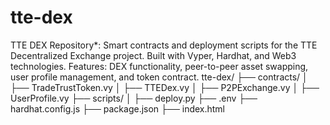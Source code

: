 # tte-dex
TTE DEX Repository*: Smart contracts and deployment scripts for the TTE Decentralized Exchange project. Built with Vyper, Hardhat, and Web3 technologies. Features: DEX functionality, peer-to-peer asset swapping, user profile management, and token contract.
tte-dex/
├── contracts/
│   ├── TradeTrustToken.vy
│   ├── TTEDex.vy
│   ├── P2PExchange.vy
│   ├── UserProfile.vy
├── scripts/
│   ├── deploy.py
├── .env
├── hardhat.config.js
├── package.json
├── index.html